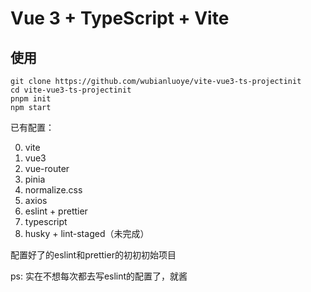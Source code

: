 # Vue 3 + TypeScript + Vite

## 使用

```
git clone https://github.com/wubianluoye/vite-vue3-ts-projectinit
cd vite-vue3-ts-projectinit
pnpm init
npm start
```

已有配置：

0. vite
1. vue3
2. vue-router
3. pinia
4. normalize.css
5. axios
6. eslint + prettier
7. typescript
8. husky + lint-staged（未完成）

配置好了的eslint和prettier的初初初始项目

ps: 实在不想每次都去写eslint的配置了，就酱
